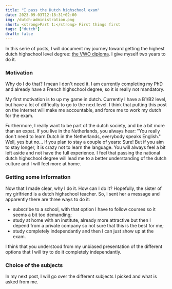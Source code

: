 ```yaml
---
title: "I pass the Dutch highschool exam"
date: 2023-09-03T12:18:31+02:00
img: /dutch-administration.png
short: <strong>Part 1:</strong> First things first
tags: ["dutch"]
draft: false
---
```


In this serie of posts, I will document my journey toward getting the highest dutch highschool level degree: [the VWO diploma](https://duo.nl/particulier/vakinformatie-voor-het-staatsexamen/vwo.jsp).
I give myself two years to do it.

### Motivation

Why do I do that?
I mean I don't need it.
I am currently completing my PhD and already have a French highschool degree, so it is really not mandatory.

My first motivation is to up my game in dutch.
Currently I have a B1/B2 level, but have a lot of difficulty to go to the next level.
I think that putting this post on the internet will make me accountable, and force me to work my dutch for the exam.

Furthermore, I really want to be part of the dutch society, and be a bit more than an expat.
If you live in the Netherlands, you always hear: "You really don't need to learn Dutch in the Netherlands, everybody speaks English."
Well, yes but no... If you plan to stay a couple of years: Sure!
But if you aim to stay longer, it is crazy not to learn the language.
You will always feel a bit left aside and not have the full experience.
I feel that passing the national dutch highschool degree will lead me to a better understanding of the dutch culture and I will feel more at home.

### Getting some information

Now that I made clear, why I do it. How can I do it?
Hopefully, the sister of my girlfriend is a dutch highschool teacher. 
So, I sent her a message and apparently there are three ways to do it:

- subscribe to a school, with that option I have to follow courses so it seems a bit too demanding;
- study at home with an institute, already more attractive but then I depend from a private company so not sure that this is the best for me;
- study completely independantly and then I can just show up at the exam.

I think that you understood from my unbiased presentation of the different options that I will try to do it completely independantly.

### Choice of the subjects

In my next post, I will go over the different subjects I picked and what is asked from me.
